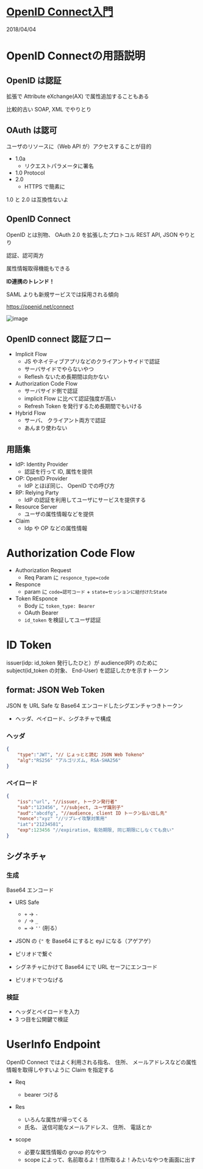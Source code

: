 [OpenID Connect入門](https://supporterzcolab.com/event/345/)
=====

2018/04/04

# OpenID Connectの用語説明

## OpenID は認証

拡張で Attribute eXchange(AX) で属性追加することもある

比較的古い SOAP, XML でやりとり

## OAuth は認可
ユーザのリソースに（Web API が）アクセスすることが目的

- 1.0a
	- リクエストパラメータに署名
- 1.0 Protocol
- 2.0
	- HTTPS で簡素に

1.0 と 2.0 は互換性ないよ

## OpenID Connect

OpenID とは別物、 OAuth 2.0 を拡張したプロトコル
REST API, JSON やりとり


認証、認可両方


属性情報取得機能もできる


**ID連携のトレンド！**

SAML よりも新規サービスでは採用される傾向


https://openid.net/connect

![image](http://openid.net/wordpress-content/uploads/2014/02/OpenIDConnect-Map-4Feb2014.png)


## OpenID connect 認証フロー

- Implicit Flow
	- JS やネイティブアプリなどのクライアントサイドで認証
	- サーバサイドでやらないやつ
	- Reflesh ないため長期間は向かない
- Authorization Code Flow
	- サーバサイド側で認証
	- implicit Flow に比べて認証強度が高い
	- Refresh Token を発行するため長期間でもいける
- Hybrid Flow
	- サーバ、 クライアント両方で認証
	- あんまり使わない

## 用語集

- IdP: Identity Provider
	- 認証を行って ID, 属性を提供
- OP: OpenID Provider
	- IdP とほぼ同じ、 OpenID での呼び方
- RP: Relying Party
	- IdP の認証を利用してユーザにサービスを提供する
- Resource Server
	- ユーザの属性情報などを提供
- Claim
	- Idp や OP などの属性情報


# Authorization Code Flow

- Authorization Request
	- Req Param に `responce_type=code`
- Responce
	- param に `code=認可コード` + `state=セッションに紐付けたState`
- Token REsponce
	- Body に `token_type: Bearer`
	- OAuth Bearer
	- `id_token` を検証してユーザ認証

# ID Token
issuer(idp: id_token 発行したひと）が audience(RP) のために subject(id_token の対象、 End-User) を認証したかを示すトークン

## format: JSON Web Token

JSON を URL Safe な Base64 エンコードしたシグエンチャつきトークン

- ヘッダ、ペイロード、シグネチャで構成

### ヘッダ

```json
{
	"type":"JWT", "// じょっとと読む JSON Web Tokeno"
	"alg":"RS256" "アルゴリズム, RSA-SHA256"
}
```

### ペイロード

```json
{
	"iss":"url", "//issuer, トークン発行者"
	"sub":"123456", "//subject, ユーザ識別子"
	"aud":"abcdfg", "//audience, client ID トークン払い出し先"
	"nonce":"xyz" "//リプレイ攻撃対策用"
	"iat":"21234581",
	"exp":123456 "//expiration, 有効期限, 同じ期限にしなくても良い"
}
```

## シグネチャ

### 生成
Base64 エンコード

- URS Safe
	- `+` -> `-`
	- `/` -> `_`
	- `=` -> `''` (削る）

- JSON の `{"` を Base64 にすると eyJ になる（アゲアゲ）
- ピリオドで繋ぐ
- シグネチャにかけて Base64 にで URL セーフにエンコード
- ピリオドでつなげる


### 検証
- ヘッダとペイロードを入力
- 3 つ目を公開鍵で検証


# UserInfo Endpoint

OpenID Connect ではよく利用される指名、 住所、 メールアドレスなどの属性情報を取得しやすいように Claim を指定する

- Req
	- bearer つける
- Res
	- いろんな属性が帰ってくる
	- 氏名、 送信可能なメールアドレス、 住所、 電話とか

- scope
	- 必要な属性情報の group 的なやつ
	- scope によって、名前取るよ！住所取るよ！みたいなやつを画面に出す
